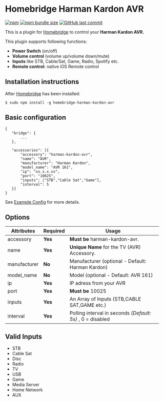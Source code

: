 # Homebridge Harman Kardon AVR

[![npm](https://img.shields.io/npm/v/homebridge-harman-kardon-avr?style=flat-square)](https://www.npmjs.com/package/homebridge-harman-kardon-avr) [![npm bundle size](https://img.shields.io/bundlephobia/min/homebridge-harman-kardon-avr?style=flat-square)](https://github.com/marcelkordek/homebridge-harman-kardon-avr)
[![GitHub last commit](https://img.shields.io/github/last-commit/marcelkordek/homebridge-harman-kardon-avr?style=flat-square)](https://github.com/marcelkordek/homebridge-harman-kardon-avr)

This is a plugin for [Homebridge](https://github.com/nfarina/homebridge) to control your **Harman Kardon AVR.** 

This plugin supports following functions:

- **Power Switch** (on/off)
- **Volume control** (volume up/volume down/mute)
- **Inputs** like STB, Cable/Sat, Game, Radio, Spotify etc.
- **Remote control:** native iOS Remote control

## Installation instructions
After [Homebridge](https://github.com/nfarina/homebridge) has been installed:

```
$ sudo npm install -g homebridge-harman-kardon-avr
```

## Basic configuration

 ```
{
	"bridge": {
		...
	},

	"accessories": [{
		"accessory": "harman-kardon-avr",
		"name": "AVR",
		"manufacturer": "Harman Kardon",
		"model_name": "AVR 161",
		"ip": "xx.x.x.xx",
		"port": "10025",
        "inputs": ["STB","Cable Sat","Game"],
        "interval": 5
	}]
}

 ```
 See [Example Config](https://github.com/marcelkordek/homebridge-harman-kardon-avr/blob/master/config-sample.json) for more details.


## Options

| **Attributes** | **Required** | **Usage** |
|------------|----------|-------|
| accessory | **Yes** | **Must be** harman-kardon-avr.   |
| name | **Yes** | **Unique Name** for the TV (AVR) Accessory.   |
| manufacturer | **No** | Manufacturer (optional - Default: Harman Kardon)   |
| model_name | **No** | Model (optional - Default: AVR 161)   |
| ip | **Yes** | IP adress from your AVR |
| port | **Yes** | **Must be** 10025 |
| inputs | **Yes** | An Array of Inputs (STB,CABLE SAT,GAME etc.) |
| interval | **Yes** | Polling interval in seconds _(Default: 5s)_ , 0 = disabled|

## Valid Inputs
* STB
* Cable Sat
* Disc
* Radio
* TV
* USB
* Game
* Media Server
* Home Network
* AUX